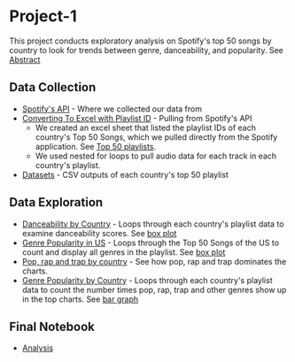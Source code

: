 # Project-1
This project conducts exploratory analysis on Spotify's top 50 songs by country to look for trends between genre, danceability, and popularity. See [Abstract](https://github.com/czwong/Project-1/blob/master/Abstract.ipynb)


## Data Collection

* [Spotify's API](https://developer.spotify.com/documentation/web-api/) - Where we collected our data from
* [Converting To Excel with Playlist ID](https://github.com/czwong/Project-1/blob/master/Converting%20To%20Excel%20with%20Playlist%20ID.ipynb) - Pulling from Spotify's API
	* We created an excel sheet that listed the playlist IDs of each country's Top 50 Songs, which we pulled directly from the Spotify application. See [Top 50 playlists](https://github.com/czwong/Project-1/blob/master/Top50_Playlist_by_Country.xlsm).
	* We used nested for loops to pull audio data for each track in each country's playlist.
* [Datasets](https://github.com/czwong/Project-1/tree/master/Top%20Country%20CSV) - CSV outputs of each country's top 50 playlist

## Data Exploration
* [Danceability by Country](https://github.com/czwong/Project-1/blob/master/Country%20Danceability%20Boxplot.ipynb) - Loops through each country's playlist data to examine danceability scores. See [box plot](https://github.com/czwong/Project-1/blob/master/Images/Danceability__Per_Country_Boxplot.png)
* [Genre Popularity in US](https://github.com/czwong/Project-1/blob/master/Genre%20Popularity%20in%20the%20US.ipynb) - Loops through the Top 50 Songs of the US to count and display all genres in the playlist. See [box plot](https://github.com/czwong/Project-1/blob/master/Images/Top_3_Genre_Danceability_in_US_Boxplot.png)
* [Pop, rap and trap by country](https://github.com/czwong/Project-1/blob/master/Pop_Rap_Trap%20Popularity%20by%20Country.ipynb) - See how pop, rap and trap dominates the charts.
* [Genre Popularity by Country](https://github.com/czwong/Project-1/blob/master/Genre%20Popularity%20Around%20the%20World.ipynb) - Loops through each country's playlist data to count the number times pop, rap, trap and other genres show up in the top charts. See [bar graph](https://github.com/czwong/Project-1/blob/master/Images/Percentage_of_Top_3_US_Genre_Per_Country.png)

## Final Notebook
* [Analysis](https://github.com/czwong/Project-1/blob/master/Final%20Presentation.ipynb)
